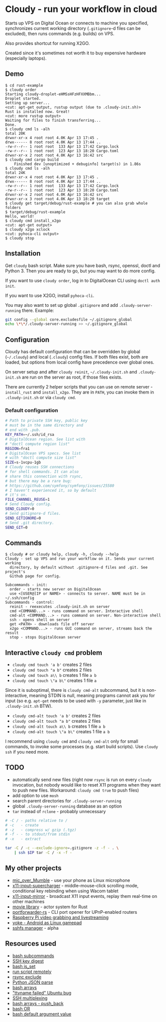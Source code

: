 # Cloudy - run your workflow in cloud

Starts up VPS on Digital Ocean or connects to machine you specified, synchronizes current working
directory (`.gitignore`-d files can be excluded), then runs commands (e.g. builds) on VPS.

Also provides shortcut for running X2GO.

Created since it's sometimes not worth it to buy expensive hardware (especially laptops).

## Demo

```text
$ cd rust-example
$ cloudy order
Starting cloudy-droplet-eHMSsHFzHFXXMBbm...
Droplet started.
Setting up server...
<cut: apt-get output, rustup output (due to .cloudy-init.sh)>
Rust is installed now. Great!
<cut: more rustup output>
Waiting for files to finish transferring...
Done.
$ cloudy cmd ls -alh
total 20K
drwxr-xr-x 4 root root 4.0K Apr 13 17:45 .
drwx------ 8 root root 4.0K Apr 13 17:44 ..
-rw-r--r-- 1 root root  133 Apr 13 17:42 Cargo.lock
-rw-r--r-- 1 root root  123 Apr 13 18:20 Cargo.toml
drwxr-xr-x 2 root root 4.0K Apr 13 16:42 src
$ cloudy cmd cargo build
    Finished dev [unoptimized + debuginfo] target(s) in 1.86s
$ cloudy cmd ls -alh
total 24K
drwxr-xr-x 4 root root 4.0K Apr 13 17:45 .
drwx------ 8 root root 4.0K Apr 13 17:44 ..
-rw-r--r-- 1 root root  133 Apr 13 17:42 Cargo.lock
-rw-r--r-- 1 root root  123 Apr 13 18:20 Cargo.toml
drwxr-xr-x 2 root root 4.0K Apr 13 16:42 src
drwxr-xr-x 3 root root 4.0K Apr 13 18:20 target
$ cloudy get target/debug/rust-example # you can also grab whole folders
$ target/debug/rust-example
Hello, world!
$ cloudy cmd install_x2go
<cut: apt-get output>
$ cloudy x2go xclock
<cut: pyhoca-cli output>
$ cloudy stop
```

## Installation

Get `cloudy` bash script. Make sure you have bash, rsync, openssl, doctl and Python 3. Then
you are ready to go, but you may want to do more config.

If you want to use `cloudy order`, log in to DigitalOcean CLI using `doctl auth init`.

If you want to use X2GO, install `pyhoca-cli`.

You may also want to set up global `.gitignore` and add `.cloudy-server-running` there. Example:

```bash
git config --global core.excludesfile ~/.gitignore_global
echo \*\*/.cloudy-server-running >> ~/.gitignore_global
```

## Configuration

Cloudy has default configuration that can be overridden by global (`~/.cloudy`) and
local (`.cloudy`) config files. If both files exist, both are loaded, but options from local
config have precedence over global ones.

On server setup and after `cloudy reinit`, `~/.cloudy-init.sh` and `.cloudy-init.sh` are run on
the server as root, if those files exists.

There are currently 2 helper scripts that you can use on remote server - `install_rust` and
`install_x2go`. They are in `PATH`, you can invoke them in `.cloudy-init.sh` or via `cloudy cmd`.

### Default configuration

```bash
# Path to private SSH key, public key
# must be in the same directory and
# end with .pub.
KEY_PATH=~/.ssh/id_rsa
# DigitalOcean region. See list with
# "doctl compute region list"
REGION=fra1
# DigitalOcean VPS specs. See list
# with "doctl compute size list"
SIZE=s-1vcpu-1gb
# Cloudy reuses SSH connections
# for shell commands. It can also
# share this connection with rsync,
# but there may be a rare bug:
# https://github.com/symfony/symfony/issues/25580
# I haven't experienced it, so by default
# it's on.
FILE_CHANNEL_REUSE=1
# Send Cloudy config.
SEND_CLOUDY=0
# Send gitignore-d files.
SEND_GITIGNORE=0
# Send .git directory.
SEND_GIT=0
```

## Commands

```text
$ cloudy # or cloudy help, cloudy -h, cloudy --help
Cloudy - set up VPS and run your workflow on it. Sends your current working
  directory, by default without .gitignore-d files and .git. See project's
  Github page for config.

Subcommands - init:
  order - starts new server on DigitalOcean
  use <[USER@]IP or NAME> - connects to server. NAME must be in ~/.ssh/config
Subcommands - control:
  reinit - reexecutes .cloudy-init.sh on server
  cmd <COMMAND...> - runs command on server. Interactive shell
  cmd-alt <COMMAND...> - runs command on server. Non-interactive shell
  ssh - opens shell on server
  get <PATH> - downloads file off server
  x2go <COMMAND...> - runs GUI command on server, streams back the result
  stop - stops DigitalOcean server
```

## Interactive `cloudy cmd` problem

- `cloudy cmd touch 'a b'` creates 2 files
- `cloudy cmd touch "a b"` creates 2 files
- `cloudy cmd touch a\\ b` creates 1 file `a b`
- `cloudy cmd touch \"a b\"` creates 1 file `a`

Since it is suboptimal, there is `cloudy cmd-alt` subcommand, but it is non-interactive,
meaning STDIN is null, meaning programs cannot ask you for input (so e.g. `apt-get` needs
to be used with `-y` parameter, just like in `.cloudy-init.sh` BTW).

- `cloudy cmd-alt touch 'a b'` creates 2 files
- `cloudy cmd-alt touch "a b"` creates 2 files
- `cloudy cmd-alt touch a\\ b` creates 1 file `a b`
- `cloudy cmd-alt touch \"a b\"` creates 1 file `a b`

I recommend using `cloudy cmd` and `cloudy cmd-alt` only for small commands, to invoke some
processes (e.g. start build scripts). Use `cloudy ssh` if you need more.

## TODO

- automatically send new files (right now `rsync` is run on every `cloudy` invocation, but nobody
  would like to reset X11 programs when they want to push new files. Workaround: `cloudy cmd true`
  to push files)
- add option to use `mosh`
- search parent directories for `.cloudy-server-running`
- global `.cloudy-server-running` database as an option
- `tar` instead of `rclone` - probably unnecessary

```bash
# -C / - paths relative to /
# -c   - create
# -z   - compress w/ gzip (.tgz)
# -f - - to stdout/from stdin
# -x   - extract

tar -C / -c --exclude-ignore=.gitignore -z -f - . \
    | ssh $IP tar -C / -x -f -
```

## My other projects

- [mic_over_Mumble](https://github.com/pzmarzly/mic_over_mumble) - use your phone as Linux microphone
- [x11-input-supercharger](https://github.com/pzmarzly/x11-input-supercharger) - middle-mouse-click
  scrolling mode, conditional key rebinding when using Wacom tablet
- [x11-input-mirror](https://github.com/pzmarzly/x11-input-mirror) - broadcast X11 input events,
  replay them real-time on other machines
- [movie library](https://github.com/movie-rs/movie) - actor system for Rust
- [portforwarder-rs](https://github.com/pzmarzly/portforwarder-rs) - CLI port opener for
  UPnP-enabled routers
- [Raspberry Pi video grabbing and livestreaming](https://pzmarzly.pl/2018/03/17/raspberry-pi-livestreaming.html)
- [yoke - Android as Linux gamepad](https://github.com/rmst/yoke)
- [sshfs manager](https://github.com/pzmarzly/sshfs-manager) - alpha

## Resources used

- [bash subcommands](https://gist.github.com/waylan/4080362)
- [SSH key digest](https://serverfault.com/a/775193/449626)
- [bash is_set](https://stackoverflow.com/a/46704718/5108318)
- [run script remotely](https://stackoverflow.com/a/2732991/5108318)
- [rsync exclude](https://stackoverflow.com/a/15373763/5108318)
- [Python JSON parse](https://stackoverflow.com/a/8400375/5108318)
- [bash arrays](https://stackoverflow.com/a/19122890/5108318)
- ["ttyname failed" Ubuntu bug](https://superuser.com/a/1160074/620906)
- [SSH multiplexing](https://stackoverflow.com/a/20410383/5108318)
- [bash arrays - push_back](https://stackoverflow.com/a/1951523/5108318)
- [bash OR](https://stackoverflow.com/a/8972266/5108318)
- [bash default argument value](https://stackoverflow.com/a/9333006/5108318)
